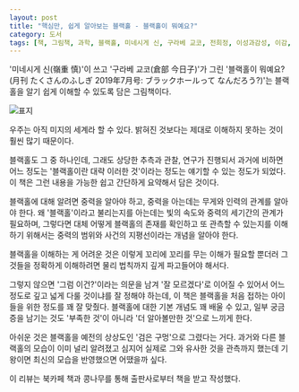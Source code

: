 ```yaml
---
layout: post
title: "핵심만, 쉽게 알아보는 블랙홀 - 블랙홀이 뭐예요?"
category: 도서
tags: [책, 그림책, 과학, 블랙홀, 미네시게 신, 구라베 교코, 전희정, 이성과감성, 이감, 북카페 책과 콩나무, 서평]
---
```


'미네시게 신(嶺重 慎)'이 쓰고
'구라베 교코(倉部 今日子)'가 그린
'블랙홀이 뭐예요?(月刊 たくさんのふしぎ 2019年7月号: ブラックホールって なんだろう?)'는
블랙홀을 알기 쉽게 이해할 수 있도록 담은 그림책이다.

![표지](https://images2.imgbox.com/cd/42/5D4JiCOm_o.jpg)

우주는 아직 미지의 세계라 할 수 있다.
밝혀진 것보다는 제대로 이해하지 못하는 것이 훨씬 많기 때문이다.

블랙홀도 그 중 하나인데,
그래도 상당한 추측과 관찰, 연구가 진행되서
과거에 비하면 어느 정도는 '블랙홀이란 대략 이러한 것'이라는 정도는 얘기할 수 있는 정도가 되었다.
이 책은 그런 내용을 가능한 쉽고 간단하게 요약해서 담은 것이다.

블랙홀에 대해 알려면 중력을 알아야 하고,
중력을 아는데는 무게와 인력의 관계를 알아야 한다.
왜 '블랙홀'이라고 불리는지를 아는데는 빛의 속도와 중력의 세기간의 관계가 필요하며,
그렇다면 대체 어떻게 블랙홀의 존재를 확인하고 또 관측할 수 있는지를 이해하기 위해서는
중력의 범위와 사건의 지평선이라는 개념을 알아야 한다.

블랙홀을 이해하는 게 어려운 것은
이렇게 꼬리에 꼬리를 무는 이해가 필요할 뿐더러
그것들을 정확하게 이해하려면 물리 법칙까지 깊게 파고들어야 해서다.

그렇지 않으면 '그럼 이건?'이라는 의문을 남겨 '잘 모르겠다'로 이어질 수 있어서
어느 정도로 깊고 넓게 다룰 것이냐를 잘 정해야 하는데,
이 책은 블랙홀을 처음 접하는 아이들을 위한 정도를 꽤 잘 맞췄다.
블랙홀에 대한 기본 개념도 꽤 배울 수 있고,
일부 궁금증을 남기는 것도 '부족한 것'이 아니라 '더 알아볼만한 것'으로 느끼게 한다.

아쉬운 것은 블랙홀을 예전의 상상도인 '검은 구멍'으로 그렸다는 거다.
과거와 다른 블랙홀의 모습이 이미 널리 알려졌고 심지어 실제로 그와 유사한 것을 관측까지 했는데
기왕이면 최신의 모습을 반영했으면 어땠을까 싶다.



<div class="im im-info">
이 리뷰는 북카페 책과 콩나무를 통해 출판사로부터 책을 받고 작성했다.
</div>
